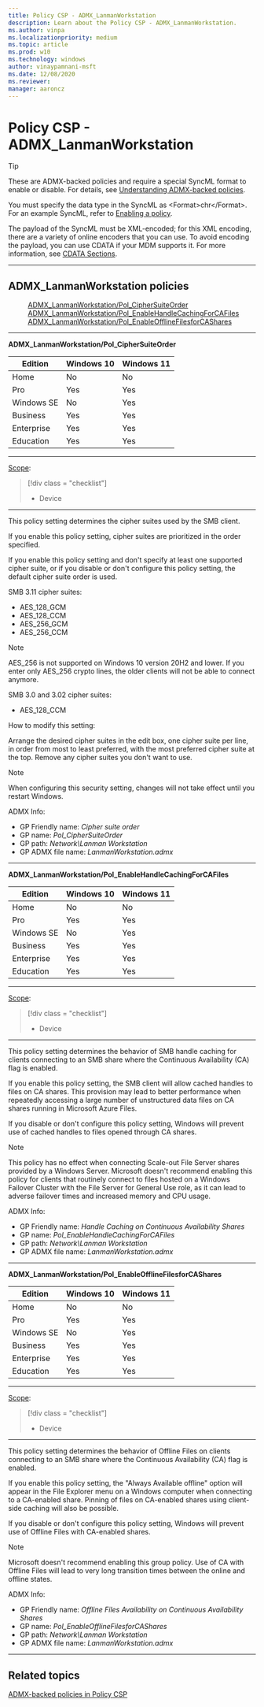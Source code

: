 ```yaml
---
title: Policy CSP - ADMX_LanmanWorkstation
description: Learn about the Policy CSP - ADMX_LanmanWorkstation.
ms.author: vinpa
ms.localizationpriority: medium
ms.topic: article
ms.prod: w10
ms.technology: windows
author: vinaypamnani-msft
ms.date: 12/08/2020
ms.reviewer:
manager: aaroncz
---
```


# Policy CSP - ADMX_LanmanWorkstation

>[!TIP]
> These are ADMX-backed policies and require a special SyncML format to enable or disable. For details, see [Understanding ADMX-backed policies](../mdm/understanding-admx-backed-policies.md).
>
> You must specify the data type in the SyncML as &lt;Format&gt;chr&lt;/Format&gt;. For an example SyncML, refer to [Enabling a policy](../mdm/understanding-admx-backed-policies.md#enabling-a-policy).
>
> The payload of the SyncML must be XML-encoded; for this XML encoding, there are a variety of online encoders that you can use. To avoid encoding the payload, you can use CDATA if your MDM supports it. For more information, see [CDATA Sections](http://www.w3.org/TR/REC-xml/#sec-cdata-sect).

<hr/>

<!--Policies-->
## ADMX_LanmanWorkstation policies

<dl>
  <dd>
    <a href="#admx-lanmanworkstation-pol-ciphersuiteorder">ADMX_LanmanWorkstation/Pol_CipherSuiteOrder</a>
  </dd>
  <dd>
    <a href="#admx-lanmanworkstation-pol-enablehandlecachingforcafiles">ADMX_LanmanWorkstation/Pol_EnableHandleCachingForCAFiles</a>
  </dd>
  <dd>
    <a href="#admx-lanmanworkstation-pol-enableofflinefilesforcashares">ADMX_LanmanWorkstation/Pol_EnableOfflineFilesforCAShares</a>
  </dd>
</dl>


<hr/>

<!--Policy-->
<a href="" id="admx-lanmanworkstation-pol-ciphersuiteorder"></a>**ADMX_LanmanWorkstation/Pol_CipherSuiteOrder**

<!--SupportedSKUs-->

|Edition|Windows 10|Windows 11|
|--- |--- |--- |
|Home|No|No|
|Pro|Yes|Yes|
|Windows SE|No|Yes|
|Business|Yes|Yes|
|Enterprise|Yes|Yes|
|Education|Yes|Yes|

<!--/SupportedSKUs-->
<hr/>

<!--Scope-->
[Scope](./policy-configuration-service-provider.md#policy-scope):

> [!div class = "checklist"]
> * Device

<hr/>

<!--/Scope-->
<!--Description-->
This policy setting determines the cipher suites used by the SMB client.

If you enable this policy setting, cipher suites are prioritized in the order specified.

If you enable this policy setting and don't specify at least one supported cipher suite, or if you disable or don't configure this policy setting, the default cipher suite order is used.

SMB 3.11 cipher suites:

- AES_128_GCM
- AES_128_CCM
- AES_256_GCM
- AES_256_CCM

> [!NOTE]
> AES_256 is not supported on Windows 10 version 20H2 and lower. If you enter only AES_256 crypto lines, the older clients will not be able to connect anymore.

SMB 3.0 and 3.02 cipher suites:

- AES_128_CCM

How to modify this setting:

Arrange the desired cipher suites in the edit box, one cipher suite per line, in order from most to least preferred, with the most preferred cipher suite at the top. Remove any cipher suites you don't want to use.

> [!NOTE]
> When configuring this security setting, changes will not take effect until you restart Windows.

<!--/Description-->


<!--ADMXBacked-->
ADMX Info:
-   GP Friendly name: *Cipher suite order*
-   GP name: *Pol_CipherSuiteOrder*
-   GP path: *Network\Lanman Workstation*
-   GP ADMX file name: *LanmanWorkstation.admx*

<!--/ADMXBacked-->
<!--/Policy-->
<hr/>

<!--Policy-->
<a href="" id="admx-lanmanworkstation-pol-enablehandlecachingforcafiles"></a>**ADMX_LanmanWorkstation/Pol_EnableHandleCachingForCAFiles**

<!--SupportedSKUs-->

|Edition|Windows 10|Windows 11|
|--- |--- |--- |
|Home|No|No|
|Pro|Yes|Yes|
|Windows SE|No|Yes|
|Business|Yes|Yes|
|Enterprise|Yes|Yes|
|Education|Yes|Yes|

<!--/SupportedSKUs-->
<hr/>

<!--Scope-->
[Scope](./policy-configuration-service-provider.md#policy-scope):

> [!div class = "checklist"]
> * Device

<hr/>

<!--/Scope-->
<!--Description-->
This policy setting determines the behavior of SMB handle caching for clients connecting to an SMB share where the Continuous Availability (CA) flag is enabled.

If you enable this policy setting, the SMB client will allow cached handles to files on CA shares. This provision may lead to better performance when repeatedly accessing a large number of unstructured data files on CA shares running in Microsoft Azure Files.

If you disable or don't configure this policy setting, Windows will prevent use of cached handles to files opened through CA shares.

> [!NOTE]
> This policy has no effect when connecting Scale-out File Server shares provided by a Windows Server. Microsoft doesn't recommend enabling this policy for clients that routinely connect to files hosted on a Windows Failover Cluster with the File Server for General Use role, as it can lead to adverse failover times and increased memory and CPU usage.

<!--/Description-->


<!--ADMXBacked-->
ADMX Info:
-   GP Friendly name: *Handle Caching on Continuous Availability Shares*
-   GP name: *Pol_EnableHandleCachingForCAFiles*
-   GP path: *Network\Lanman Workstation*
-   GP ADMX file name: *LanmanWorkstation.admx*

<!--/ADMXBacked-->
<!--/Policy-->
<hr/>

<!--Policy-->
<a href="" id="admx-lanmanworkstation-pol-enableofflinefilesforcashares"></a>**ADMX_LanmanWorkstation/Pol_EnableOfflineFilesforCAShares**

<!--SupportedSKUs-->

|Edition|Windows 10|Windows 11|
|--- |--- |--- |
|Home|No|No|
|Pro|Yes|Yes|
|Windows SE|No|Yes|
|Business|Yes|Yes|
|Enterprise|Yes|Yes|
|Education|Yes|Yes|

<!--/SupportedSKUs-->
<hr/>

<!--Scope-->
[Scope](./policy-configuration-service-provider.md#policy-scope):

> [!div class = "checklist"]
> * Device

<hr/>

<!--/Scope-->
<!--Description-->
This policy setting determines the behavior of Offline Files on clients connecting to an SMB share where the Continuous Availability (CA) flag is enabled.

If you enable this policy setting, the "Always Available offline" option will appear in the File Explorer menu on a Windows computer when connecting to a CA-enabled share. Pinning of files on CA-enabled shares using client-side caching will also be possible.

If you disable or don't configure this policy setting, Windows will prevent use of Offline Files with CA-enabled shares.

> [!NOTE]
> Microsoft doesn't recommend enabling this group policy. Use of CA with Offline Files will lead to very long transition times between the online and offline states.

<!--/Description-->


<!--ADMXBacked-->
ADMX Info:
-   GP Friendly name: *Offline Files Availability on Continuous Availability Shares*
-   GP name: *Pol_EnableOfflineFilesforCAShares*
-   GP path: *Network\Lanman Workstation*
-   GP ADMX file name: *LanmanWorkstation.admx*

<!--/ADMXBacked-->
<!--/Policy-->
<hr/>



<!--/Policies-->

## Related topics

[ADMX-backed policies in Policy CSP](./policies-in-policy-csp-admx-backed.md)